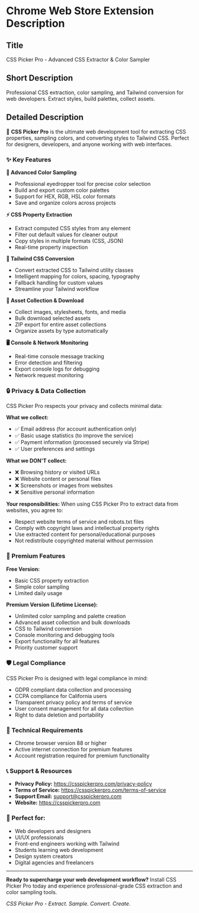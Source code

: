 # Chrome Web Store Extension Description

## Title
CSS Picker Pro - Advanced CSS Extractor & Color Sampler

## Short Description
Professional CSS extraction, color sampling, and Tailwind conversion for web developers. Extract styles, build palettes, collect assets.

## Detailed Description

🎯 **CSS Picker Pro** is the ultimate web development tool for extracting CSS properties, sampling colors, and converting styles to Tailwind CSS. Perfect for designers, developers, and anyone working with web interfaces.

### ✨ Key Features

**🎨 Advanced Color Sampling**
- Professional eyedropper tool for precise color selection
- Build and export custom color palettes
- Support for HEX, RGB, HSL color formats
- Save and organize colors across projects

**⚡ CSS Property Extraction**  
- Extract computed CSS styles from any element
- Filter out default values for cleaner output
- Copy styles in multiple formats (CSS, JSON)
- Real-time property inspection

**🚀 Tailwind CSS Conversion**
- Convert extracted CSS to Tailwind utility classes
- Intelligent mapping for colors, spacing, typography
- Fallback handling for custom values
- Streamline your Tailwind workflow

**📁 Asset Collection & Download**
- Collect images, stylesheets, fonts, and media
- Bulk download selected assets
- ZIP export for entire asset collections
- Organize assets by type automatically

**🖥️ Console & Network Monitoring**
- Real-time console message tracking
- Error detection and filtering
- Export console logs for debugging
- Network request monitoring

### 🔒 Privacy & Data Collection

CSS Picker Pro respects your privacy and collects minimal data:

**What we collect:**
- ✅ Email address (for account authentication only)
- ✅ Basic usage statistics (to improve the service)
- ✅ Payment information (processed securely via Stripe)
- ✅ User preferences and settings

**What we DON'T collect:**
- ❌ Browsing history or visited URLs
- ❌ Website content or personal files
- ❌ Screenshots or images from websites
- ❌ Sensitive personal information

**Your responsibilities:**
When using CSS Picker Pro to extract data from websites, you agree to:
- Respect website terms of service and robots.txt files
- Comply with copyright laws and intellectual property rights
- Use extracted content for personal/educational purposes
- Not redistribute copyrighted material without permission

### 🏢 Premium Features

**Free Version:**
- Basic CSS property extraction
- Simple color sampling
- Limited daily usage

**Premium Version (Lifetime License):**
- Unlimited color sampling and palette creation
- Advanced asset collection and bulk downloads
- CSS to Tailwind conversion
- Console monitoring and debugging tools
- Export functionality for all features
- Priority customer support

### 🛡️ Legal Compliance

CSS Picker Pro is designed with legal compliance in mind:
- GDPR compliant data collection and processing
- CCPA compliance for California users
- Transparent privacy policy and terms of service
- User consent management for all data collection
- Right to data deletion and portability

### 🔧 Technical Requirements

- Chrome browser version 88 or higher
- Active internet connection for premium features
- Account registration required for premium functionality

### 📞 Support & Resources

- **Privacy Policy:** https://csspickerpro.com/privacy-policy
- **Terms of Service:** https://csspickerpro.com/terms-of-service
- **Support Email:** support@csspickerpro.com
- **Website:** https://csspickerpro.com

### 🎯 Perfect for:
- Web developers and designers
- UI/UX professionals
- Front-end engineers working with Tailwind
- Students learning web development
- Design system creators
- Digital agencies and freelancers

---

**Ready to supercharge your web development workflow?** Install CSS Picker Pro today and experience professional-grade CSS extraction and color sampling tools.

*CSS Picker Pro - Extract. Sample. Convert. Create.*